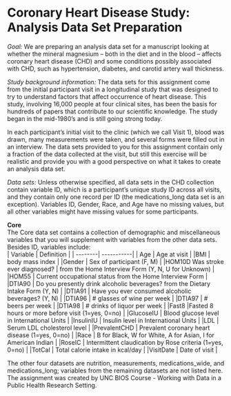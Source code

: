 # Coronary Heart Disease Study: Analysis Data Set Preparation


*Goal:* We are preparing an analysis data set for a manuscript looking at whether the
mineral magnesium – both in the diet and in the blood – affects coronary heart disease (CHD)
and some conditions possibly associated with CHD, such as hypertension, diabetes, and carotid
artery wall thickness.<br>

*Study background information:* The data sets for this assignment come from the initial
participant visit in a longitudinal study that was designed to try to understand factors that affect
occurrence of heart disease. This study, involving 16,000 people at four clinical sites, has been
the basis for hundreds of papers that contribute to our scientific knowledge. The study began
in the mid-1980’s and is still going strong today.<br> 

In each participant’s initial visit to the clinic (which we call Visit 1), blood was drawn, many
measurements were taken, and several forms were filled out in an interview. The data sets
provided to you for this assignment contain only a fraction of the data collected at the visit, but
still this exercise will be realistic and provide you with a good perspective on what it takes to
create an analysis data set.<br>

*Data sets:* Unless otherwise specified, all data sets in the CHD collection contain variable ID,
which is a participant’s unique study ID across all visits, and they contain only one record per ID
(the medications_long data set is an exception). Variables ID, Gender, Race, and Age have no
missing values, but all other variables might have missing values for some participants.<br>

**Core**<br>
The Core data set contains a collection of demographic and miscellaneous variables that
you will supplement with variables from the other data sets. Besides ID, variables
include:<br>
| Variable | Definition | 
| --------| -----------|
| Age | Age at visit |
|BMI  | body mass index |
|Gender | Sex of participant (F, M) |
|HOM10D Was stroke ever diagnosed? | from the Home Interview Form (Y, N, U for Unknown) |
|HOM55 | Current occupational status from the Home Interview Form |
|DTIA90 | Do you presently drink alcoholic beverages? from the Dietary Intake Form (Y, N) |
|DTIA91 | Have you ever consumed alcoholic beverages? (Y, N) |
|DTIA96 | # glasses of wine per week |
|DTIA97 | # beers per week |
|DTIA98 | # drinks of liquor per week |
|Fast8  |Fasted 8 hours or more before visit (1=yes, 0=no) |
|GlucoseIU | Blood glucose level in International Units |
|InsulinIU | Insulin level in International Units |
|LDL | Serum LDL cholesterol level |
|PrevalentCHD | Prevalent coronary heart disease (1=yes, 0=no) |
|Race | B for Black, W for White, A for Asian, I for American Indian |
|RoseIC | Intermittent claudication by Rose criteria (1=yes, 0=no) |
|TotCal | Total calorie intake in kcal/day |
|VisitDate | Date of visit |


The other four datasets are nutrition, measurements, medications_wide, and medications_long; variables from the remaining datasets are not listed here. 
The assignment was created by UNC BIOS Course - Working with Data in a Public Health Research Setting.
